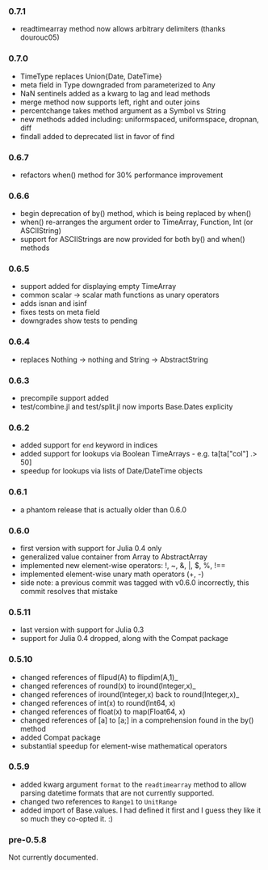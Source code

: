 ### 0.7.1

* readtimearray method now allows arbitrary delimiters (thanks dourouc05) 

### 0.7.0

* TimeType replaces Union{Date, DateTime}
* meta field in Type downgraded from parameterized to Any
* NaN sentinels added as a kwarg to lag and lead methods
* merge method now supports left, right and outer joins
* percentchange takes method argument as a Symbol vs String
* new methods added including: uniformspaced, uniformspace, dropnan, diff
* findall added to deprecated list in favor of find

### 0.6.7

* refactors when() method for 30% performance improvement

### 0.6.6

* begin deprecation of by() method, which is being replaced by when()
* when() re-arranges the argument order to TimeArray, Function, Int (or ASCIIString)
* support for ASCIIStrings are now provided for both by() and when() methods

### 0.6.5

* support added for displaying empty TimeArray
* common scalar -> scalar math functions as unary operators
* adds isnan and isinf
* fixes tests on meta field
* downgrades show tests to pending

### 0.6.4

* replaces Nothing -> nothing and String -> AbstractString

### 0.6.3

* precompile support added
* test/combine.jl and test/split.jl now imports Base.Dates explicity 

### 0.6.2

* added support for `end` keyword in indices
* added support for lookups via Boolean TimeArrays - e.g. ta[ta["col"] .> 50]
* speedup for lookups via lists of Date/DateTime objects

### 0.6.1

* a phantom release that is actually older than 0.6.0

### 0.6.0

* first version with support for Julia 0.4 only
* generalized value container from Array to AbstractArray
* implemented new element-wise operators: !, ~, &, |, $, %, !==
* implemented element-wise unary math operators (+, -)
* side note: a previous commit was tagged with v0.6.0 incorrectly, this commit resolves that mistake

### 0.5.11

* last version with support for Julia 0.3
* support for Julia 0.4 dropped, along with the Compat package

### 0.5.10

* changed references of flipud(A) to flipdim(A,1)_
* changed references of round(x) to iround(Integer,x)_
* changed references of iround(Integer,x) back to round(Integer,x)_
* changed references of int(x) to round(Int64, x)
* changed references of float(x) to map(Float64, x)
* changed references of [a] to [a;] in a comprehension found in the by() method
* added Compat package
* substantial speedup for element-wise mathematical operators

### 0.5.9

* added kwarg argument `format` to the `readtimearray` method to allow parsing datetime formats that are not 
currently supported.
* changed two references to `Range1` to `UnitRange`
* added import of Base.values. I had defined it first and I guess they like it so much they co-opted it. :)

### pre-0.5.8

Not currently documented.
